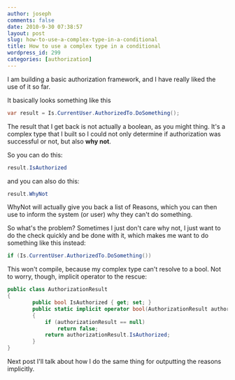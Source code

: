 ```yaml
---
author: joseph
comments: false
date: 2010-9-30 07:38:57
layout: post
slug: how-to-use-a-complex-type-in-a-conditional
title: How to use a complex type in a conditional
wordpress_id: 299
categories: [authorization]
---
```


I am building a basic authorization framework, and I have really liked the use of it so far.

It basically looks something like this<!-- more -->

``` c#
var result = Is.CurrentUser.AuthorizedTo.DoSomething();
```

The result that I get back is not actually a boolean, as you might thing.  It's a complex type that I built so I could not only determine if authorization was successful or not, but also **why not**.

So you can do this:

``` c#
result.IsAuthorized
```

and you can also do this:

``` c#
result.WhyNot
```

WhyNot will actually give you back a list of Reasons, which you can then use to inform the system (or user) why they can't do something.

So what's the problem? Sometimes I just don't care why not, I just want to do the check quickly and be done with it, which makes me want to do something like this instead:

``` c#
if (Is.CurrentUser.AuthorizedTo.DoSomething())
```

This won't compile, because my complex type can't resolve to a bool.  Not to worry, though, implicit operator to the rescue:

``` c#
public class AuthorizationResult
{
        public bool IsAuthorized { get; set; }
        public static implicit operator bool(AuthorizationResult authorizationResult)
        {
            if (authorizationResult == null)
                return false;
            return authorizationResult.IsAuthorized;
        }
}
```

Next post I'll talk about how I do the same thing for outputting the reasons implicitly.
